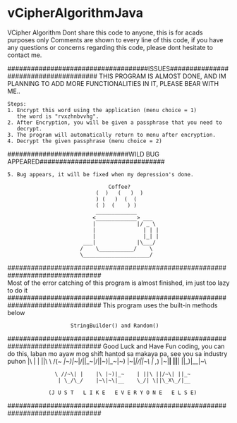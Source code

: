 # vCipherAlgorithmJava
VCipher Algorithm
         Dont share this code to anyone, this is for acads purposes only
    Comments are shown to every line of this code, if you have any questions
     or concerns regarding this code, please dont hesitate to contact me.
        
####################################ISSUES######################################
    THIS PROGRAM IS ALMOST DONE, AND IM PLANNING TO ADD MORE FUNCTIONALITIES
                            IN IT, PLEASE BEAR WITH ME..

    Steps:
    1. Encrypt this word using the application (menu choice = 1) 
       the word is "rvxzhnbvvhg".
    2. After Encryption, you will be given a passphrase that you need to 
       decrypt.
    3. The program will automatically return to menu after encryption.
    4. Decrypt the given passphrase (menu choice = 2)

###############################WILD BUG APPEARED################################

    5. Bug appears, it will be fixed when my depression's done.

                                    Coffee?
                                (  )   (   )  )
                                ) (   )  (  (
                                ( )  (    ) )
                                _____________
                               <_____________> ___
                               |             |/ _ \
                               |               | | |
                               |               |_| |
                            ___|             |\___/
                           /    \___________/    \
                           \_____________________/        
################################################################################                
           Most of the error catching of this program is almost finished, 
                          im just too lazy to do it
################################################################################
                   This program uses the built-in methods below

                        StringBuilder() and Random()
################################################################################
Good Luck and Have Fun coding, you can do this, laban mo ayaw mog shift hantod
sa makaya pa, see you sa industry puhon
                |\ | |  ||\ \ /(_~     |~)|_~|\/||_~|\/||~)|_~|~)
                |~\|_|/\||~\ | ,_)     |~\|__|  ||__|  ||_)|__|~\

                   \ //~\| |    |\ |~)|_~    | ||\ ||/~\| ||_~
                    | \_/\_/    |~\|~\|__    \_/| \||\_X\_/|__

                 (J U S T   L I K E   E V E R Y O N E   E L S E)
 
################################################################################
